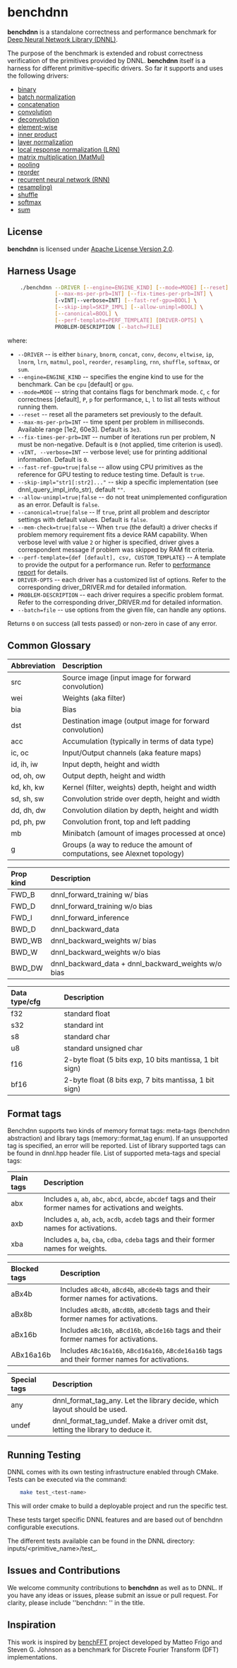 # benchdnn

**benchdnn** is a standalone correctness and performance benchmark for
[Deep Neural Network Library (DNNL)](https://github.com/intel/mkl-dnn).

The purpose of the benchmark is extended and robust correctness verification of
the primitives provided by DNNL.
**benchdnn** itself is a harness for different primitive-specific drivers.
So far it supports and uses the following drivers:
* [binary](doc/driver_binary.md)
* [batch normalization](doc/driver_bnorm.md)
* [concatenation](doc/driver_concat.md)
* [convolution](doc/driver_conv.md)
* [deconvolution](doc/driver_conv.md)
* [element-wise](doc/driver_eltwise.md)
* [inner product](doc/driver_ip.md)
* [layer normalization](doc/driver_lnorm.md)
* [local response normalization (LRN)](doc/driver_lrn.md)
* [matrix multiplication (MatMul)](doc/driver_matmul.md)
* [pooling](doc/driver_pool.md)
* [reorder](doc/driver_reorder.md)
* [recurrent neural network (RNN)](doc/driver_rnn.md)
* [resampling)](doc/driver_resampling.md)
* [shuffle](doc/driver_shuffle.md)
* [softmax](doc/driver_softmax.md)
* [sum](doc/driver_sum.md)

## License
**benchdnn** is licensed under
[Apache License Version 2.0](http://www.apache.org/licenses/LICENSE-2.0).

## Harness Usage
``` sh
    ./benchdnn --DRIVER [--engine=ENGINE_KIND] [--mode=MODE] [--reset] \
               [--max-ms-per-prb=INT] [--fix-times-per-prb=INT] \
               [-vINT|--verbose=INT] [--fast-ref-gpu=BOOL] \
               [--skip-impl=SKIP_IMPL] [--allow-unimpl=BOOL] \
               [--canonical=BOOL] \
               [--perf-template=PERF_TEMPLATE] [DRIVER-OPTS] \
               PROBLEM-DESCRIPTION [--batch=FILE]
```

where:

 - `--DRIVER` -- is either `binary`, `bnorm`, `concat`, `conv`, `deconv`,
            `eltwise`, `ip`, `lnorm`, `lrn`, `matmul`, `pool`, `reorder`,
            `resampling`, `rnn`, `shuffle`, `softmax`, or `sum`.
 - `--engine=ENGINE_KIND` -- specifies the engine kind to use for the benchmark.
            Can be `cpu` [default] or `gpu`.
 - `--mode=MODE` -- string that contains flags for benchmark mode.
            `C`, `c` for correctness [default], `P`, `p` for performance, `L`,
            `l` to list all tests without running them.
 - `--reset` -- reset all the parameters set previously to the default.
 - `--max-ms-per-prb=INT` -- time spent per problem in milliseconds.
            Available range [1e2, 60e3]. Default is `3e3`.
 - `--fix-times-per-prb=INT` -- number of iterations run per problem, N must be
            non-negative. Default is `0` (not applied, time criterion is used).
 - `-vINT, --verbose=INT` -- verbose level; use for printing additional
            information. Default is `0`.
 - `--fast-ref-gpu=true|false` -- allow using CPU primitives as the reference
            for GPU testing to reduce testing time. Default is `true`.
 - `--skip-impl="str1[:str2]..."` -- skip a specific implementation
            (see dnnl_query_impl_info_str), default `""`.
 - `--allow-unimpl=true|false` -- do not treat unimplemented configuration
            as an error. Default is `false`.
 - `--canonical=true|false` -- If `true`, print all problem and descriptor
            settings with default values. Default is `false`.
 - `--mem-check=true|false` -- When `true` (the default) a driver checks if
            problem memory requirement fits a device RAM capability. When
            verbose level with value `2` or higher is specified, driver gives a
            correspondent message if problem was skipped by RAM fit criteria.
 - `--perf-template={def [default], csv, CUSTOM_TEMPLATE}` -- A template to
            provide the output for a performance run. Refer to
            [performance report](doc/knobs_perf_report.md) for details.
 - `DRIVER-OPTS` -- each driver has a customized list of options. Refer to
            the corresponding driver_DRIVER.md for detailed information.
 - `PROBLEM-DESCRIPTION` -- each driver requires a specific problem format.
            Refer to the corresponding driver_DRIVER.md for detailed
            information.
 - `--batch=file` -- use options from the given file, can handle any options.

Returns `0` on success (all tests passed) or non-zero in case of any error.

## Common Glossary

|Abbreviation   | Description
|:---           |:---
| src           | Source image (input image for forward convolution)
| wei           | Weights (aka filter)
| bia           | Bias
| dst           | Destination image (output image for forward convolution)
| acc           | Accumulation (typically in terms of data type)
| ic, oc        | Input/Output channels (aka feature maps)
| id, ih, iw    | Input depth, height and width
| od, oh, ow    | Output depth, height and width
| kd, kh, kw    | Kernel (filter, weights) depth, height and width
| sd, sh, sw    | Convolution stride over depth, height and width
| dd, dh, dw    | Convolution dilation by depth, height and width
| pd, ph, pw    | Convolution front, top and left padding
| mb            | Minibatch (amount of images processed at once)
| g             | Groups (a way to reduce the amount of computations, see Alexnet topology)

|Prop kind      | Description
|:---           |:---
| FWD_B         | dnnl_forward_training w/ bias
| FWD_D         | dnnl_forward_training w/o bias
| FWD_I         | dnnl_forward_inference
| BWD_D         | dnnl_backward_data
| BWD_WB        | dnnl_backward_weights w/ bias
| BWD_W         | dnnl_backward_weights w/o bias
| BWD_DW        | dnnl_backward_data + dnnl_backward_weights w/o bias

|Data type/cfg  | Description
|:---           |:---
| f32           | standard float
| s32           | standard int
| s8            | standard char
| u8            | standard unsigned char
| f16           | 2-byte float (5 bits exp, 10 bits mantissa, 1 bit sign)
| bf16          | 2-byte float (8 bits exp,  7 bits mantissa, 1 bit sign)

## Format tags

Benchdnn supports two kinds of memory format tags: meta-tags (benchdnn
abstraction) and library tags (memory::format_tag enum). If an unsupported tag
is specified, an error will be reported. List of library supported tags can be
found in dnnl.hpp header file. List of supported meta-tags and special tags:

| Plain tags   | Description
|:---          |:---
| abx          | Includes `a`, `ab`, `abc`, `abcd`, `abcde`, `abcdef` tags and their former names for activations and weights.
| axb          | Includes `a`, `ab`, `acb`, `acdb`, `acdeb` tags and their former names for activations.
| xba          | Includes `a`, `ba`, `cba`, `cdba`, `cdeba` tags and their former names for weights.

| Blocked tags | Description
|:---          |:---
| aBx4b        | Includes `aBc4b`, `aBcd4b`, `aBcde4b` tags and their former names for activations.
| aBx8b        | Includes `aBc8b`, `aBcd8b`, `aBcde8b` tags and their former names for activations.
| aBx16b       | Includes `aBc16b`, `aBcd16b`, `aBcde16b` tags and their former names for activations.
| ABx16a16b    | Includes `ABc16a16b`, `ABcd16a16b`, `ABcde16a16b` tags and their former names for activations.

| Special tags | Description
|:---          |:---
| any          | dnnl_format_tag_any. Let the library decide, which layout should be used.
| undef        | dnnl_format_tag_undef. Make a driver omit dst, letting the library to deduce it.

## Running Testing

DNNL comes with its own testing infrastructure enabled through CMake. Tests
can be executed via the command:
``` sh
    make test_<test-name>
```
This will order cmake to build a deployable project and run the specific test.

These tests target specific DNNL features and are based out of benchdnn
configurable executions.

The different tests available can be found in the DNNL directory:
inputs/<primitive_name>/test_<target>.

## Issues and Contributions

We welcome community contributions to **benchdnn** as well as to DNNL.
If you have any ideas or issues, please submit an issue or pull request. For
clarity, please include ''benchdnn: '' in the title.


## Inspiration

This work is inspired by [benchFFT](http://www.fftw.org/benchfft/) project
developed by Matteo Frigo and Steven G. Johnson as a benchmark for
Discrete Fourier Transform (DFT) implementations.
